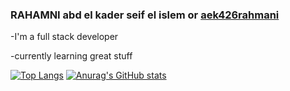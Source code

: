 ### RAHAMNI abd el kader seif el islem or [aek426rahmani](https://aek426rahmani.000webhostapp.com/)
 
  -I'm a full stack developer
  
  -currently learning great stuff 

[![Top Langs](https://github-readme-stats.vercel.app/api/top-langs/?username=RAHAMNIabdelkaderseifelislem)](https://github.com/anuraghazra/github-readme-stats)
[![Anurag's GitHub stats](https://github-readme-stats.vercel.app/api?username=RAHAMNIabdelkaderseifelislem)](https://github.com/anuraghazra/github-readme-stats)